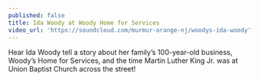 ```yaml
---
published: false
title: Ida Woody at Woody Home for Services
video_url: 'https://soundcloud.com/murmur-orange-nj/woodys-ida-woody'
---
```

Hear Ida Woody tell a story about her family’s 100-year-old business, Woody’s Home for Services, and the time Martin Luther King Jr. was at Union Baptist Church across the street!
